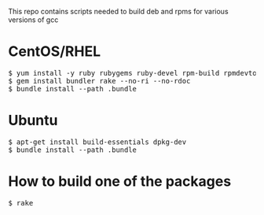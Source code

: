 This repo contains scripts needed to build deb and rpms for various versions of gcc

# CentOS/RHEL

<pre>
$ yum install -y ruby rubygems ruby-devel rpm-build rpmdevtools readline-devel ncurses-devel gdbm-devel tcl-devel openssl-devel db4-devel byacc gcc libffi-devel libffi libxml2-devel libxslt-devel
$ gem install bundler rake --no-ri --no-rdoc
$ bundle install --path .bundle
</pre>

# Ubuntu

<pre>
$ apt-get install build-essentials dpkg-dev
$ bundle install --path .bundle
</pre>

# How to build one of the packages

<pre>
$ rake
</pre>

